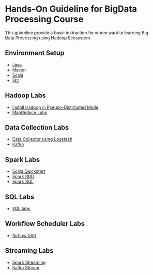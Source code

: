 # Hands-On Guideline for BigData Processing Course 

This guideline provide a basic instruction for whom want to learning Big Data Processing using Hadoop Ecosystem

## Environment Setup

- [Java](https://github.com/vinhdangphuc/hands-on/blob/master/hands-on/java.md)
- [Maven](https://github.com/vinhdangphuc/hands-on/blob/master/hands-on/maven.md)
- [Scala]()
- [Sbt](https://github.com/vinhdangphuc/hands-on/blob/master/hands-on/sbt.md)

## Hadoop Labs

- [Install Hadoop in Pseudo-Distributed Mode](https://github.com/vinhdangphuc/hands-on/blob/master/hands-on/hadoop.md)
- [MapReduce Labs](https://github.com/vinhdangphuc/hands-on/tree/master/labs-mapreduced)

## Data Collection Labs

- [Data Collector using Logstash](https://github.com/vinhdangphuc/hands-on/blob/master/hands-on/logstash.md)
- [Kafka](https://github.com/vinhdangphuc/hands-on/blob/master/hands-on/kafka.md)

## Spark Labs

- [Scala Quickstart]()
- [Spark RDD]()
- [Spark SQL]()

## SQL Labs

- [SQL labs]()

## Workflow Scheduler Labs

- [Airflow DAG]()

## Streaming Labs

- [Spark Streaming]()
- [Kafka Stream]()
